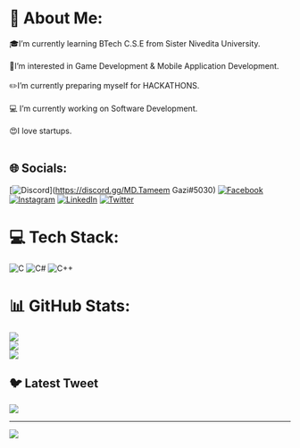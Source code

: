# 💫 About Me:
🎓I’m currently learning BTech C.S.E from Sister Nivedita University.<br><br>👀I’m interested in Game Development & Mobile Application Development. <br><br>✏️I’m currently preparing myself for HACKATHONS.<br><br>💻 I’m currently working on Software Development.<br><br>😍I love startups. <br><br>


## 🌐 Socials:
[![Discord](https://img.shields.io/badge/Discord-%237289DA.svg?logo=discord&logoColor=white)](https://discord.gg/MD.Tameem Gazi#5030) [![Facebook](https://img.shields.io/badge/Facebook-%231877F2.svg?logo=Facebook&logoColor=white)](https://facebook.com/https://www.facebook.com/mdtameem.gazi.9?mibextid=ZbWKwL) [![Instagram](https://img.shields.io/badge/Instagram-%23E4405F.svg?logo=Instagram&logoColor=white)](https://instagram.com/http://www.instagram.com/mdtameemgazi) [![LinkedIn](https://img.shields.io/badge/LinkedIn-%230077B5.svg?logo=linkedin&logoColor=white)](https://linkedin.com/in/https://www.linkedin.com/in/md-tameem-gazi-26893a22a) [![Twitter](https://img.shields.io/badge/Twitter-%231DA1F2.svg?logo=Twitter&logoColor=white)](https://twitter.com/https://twitter.com/tameem_gazi?t=eRR_1e826kQObTAYZZM5ew&s=09) 

# 💻 Tech Stack:
![C](https://img.shields.io/badge/c-%2300599C.svg?style=for-the-badge&logo=c&logoColor=white) ![C#](https://img.shields.io/badge/c%23-%23239120.svg?style=for-the-badge&logo=c-sharp&logoColor=white) ![C++](https://img.shields.io/badge/c++-%2300599C.svg?style=for-the-badge&logo=c%2B%2B&logoColor=white)
# 📊 GitHub Stats:
![](https://github-readme-stats.vercel.app/api?username=Tameem2004&theme=radical&hide_border=false&include_all_commits=false&count_private=false)<br/>
![](https://github-readme-streak-stats.herokuapp.com/?user=Tameem2004&theme=radical&hide_border=false)<br/>
![](https://github-readme-stats.vercel.app/api/top-langs/?username=Tameem2004&theme=radical&hide_border=false&include_all_commits=false&count_private=false&layout=compact)

## 🐦 Latest Tweet
[![](https://gtce.itsvg.in/api?username=https://twitter.com/tameem_gazi?t=eRR_1e826kQObTAYZZM5ew&s=09)](https://github.com/VishwaGauravIn/github-twitter-card-embed)

---
[![](https://visitcount.itsvg.in/api?id=Tameem2004&icon=0&color=0)](https://visitcount.itsvg.in)

<!-- Proudly created with GPRM ( https://gprm.itsvg.in ) -->
